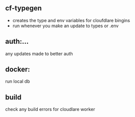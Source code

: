 ## cf-typegen

-   creates the type and env variables for cloufdlare bingins
-   run whenever you make an update to types or .env

## auth:...

any updates made to better auth

## docker:

run local db

## build

check any build errors for cloudlare worker
